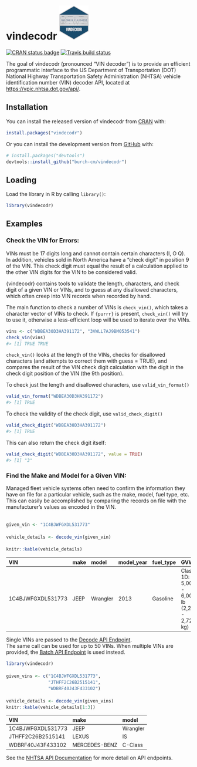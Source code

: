 
<!-- README.md is generated from README.Rmd. Please edit that file -->

# vindecodr ![vindecodr](man/figures/sticker-small.png)

<!-- badges: start -->

[![CRAN status
badge](https://www.r-pkg.org/badges/version/vindecodr)](https://cran.r-project.org/package=vindecodr)
[![Travis build
status](https://travis-ci.com/burch-cm/vindecodr.svg?branch=main)](https://travis-ci.com/burch-cm/vindecodr)
<!-- badges: end -->

The goal of vindecodr (pronounced “VIN decoder”) is to provide an
efficient programmatic interface to the US Department of Transportation
(DOT) National Highway Transportation Safety Administration (NHTSA)
vehicle identification number (VIN) decoder API, located at
<https://vpic.nhtsa.dot.gov/api/>.

## Installation

You can install the released version of vindecodr from
[CRAN](https://CRAN.R-project.org) with:

``` r
install.packages("vindecodr")
```

Or you can install the development version from
[GitHub](https://github.com/burch-cm/vindecodr) with:

``` r
# install.packages("devtools")
devtools::install_github("burch-cm/vindecodr")
```

## Loading

Load the library in R by calling `library()`:

``` r
library(vindecodr)
```

## Examples

### Check the VIN for Errors:

VINs must be 17 digits long and cannot contain certain characters (I, O
Q). In addition, vehicles sold in North America have a “check digit” in
position 9 of the VIN. This check digit must equal the result of a
calculation applied to the other VIN digits for the VIN to be considered
valid.

{vindecodr} contains tools to validate the length, characters, and check
digit of a given VIN or VINs, and to guess at any disallowed characters,
which often creep into VIN records when recorded by hand.

The main function to check a number of VINs is `check_vin()`, which
takes a character vector of VINs to check. If `{purrr}` is present,
`check_vin()` will try to use it, otherwise a less-efficient loop will
be used to iterate over the VINs.

``` r
vins <- c("WDBEA30D3HA391172", "3VWLL7AJ9BM053541")
check_vin(vins)
#> [1] TRUE TRUE
```

`check_vin()` looks at the length of the VINs, checks for disallowed
characters (and attempts to correct them with guess = TRUE), and
compares the result of the VIN check digit calculation with the digit in
the check digit position of the VIN (the 9th position).

To check just the length and disallowed characters, use
`valid_vin_format()`

``` r
valid_vin_format("WDBEA30D3HA391172")
#> [1] TRUE
```

To check the validity of the check digit, use `valid_check_digit()`

``` r
valid_check_digit("WDBEA30D3HA391172")
#> [1] TRUE
```

This can also return the check digit itself:

``` r
valid_check_digit("WDBEA30D3HA391172", value = TRUE)
#> [1] "3"
```

### Find the Make and Model for a Given VIN:

Managed fleet vehicle systems often need to confirm the information they
have on file for a particular vehicle, such as the make, model, fuel
type, etc. This can easily be accomplished by comparing the records on
file with the manufacturer’s values as encoded in the VIN.

``` r

given_vin <- "1C4BJWFGXDL531773"

vehicle_details <- decode_vin(given_vin)

knitr::kable(vehicle_details)
```

| VIN               | make | model    | model\_year | fuel\_type | GVWR                                          |
| :---------------- | :--- | :------- | :---------- | :--------- | :-------------------------------------------- |
| 1C4BJWFGXDL531773 | JEEP | Wrangler | 2013        | Gasoline   | Class 1D: 5,001 - 6,000 lb (2,268 - 2,722 kg) |

Single VINs are passed to the [Decode API
Endpoint](https://vpic.nhtsa.dot.gov/api/vehicles/DecodeVINValues/).  
The same call can be used for up to 50 VINs. When multiple VINs are
provided, the [Batch API
Endpoint](https://vpic.nhtsa.dot.gov/api/vehicles/DecodeVINBatchValues/)
is used instead.

``` r
library(vindecodr)

given_vins <- c("1C4BJWFGXDL531773",
                "JTHFF2C26B2515141",
                "WDBRF40J43F433102")

vehicle_details <- decode_vin(given_vins)
knitr::kable(vehicle_details[1:3])
```

| VIN               | make          | model    |
| :---------------- | :------------ | :------- |
| 1C4BJWFGXDL531773 | JEEP          | Wrangler |
| JTHFF2C26B2515141 | LEXUS         | IS       |
| WDBRF40J43F433102 | MERCEDES-BENZ | C-Class  |

See the [NHTSA API Documentation](https://vpic.nhtsa.dot.gov/api) for
more detail on API endpoints.

